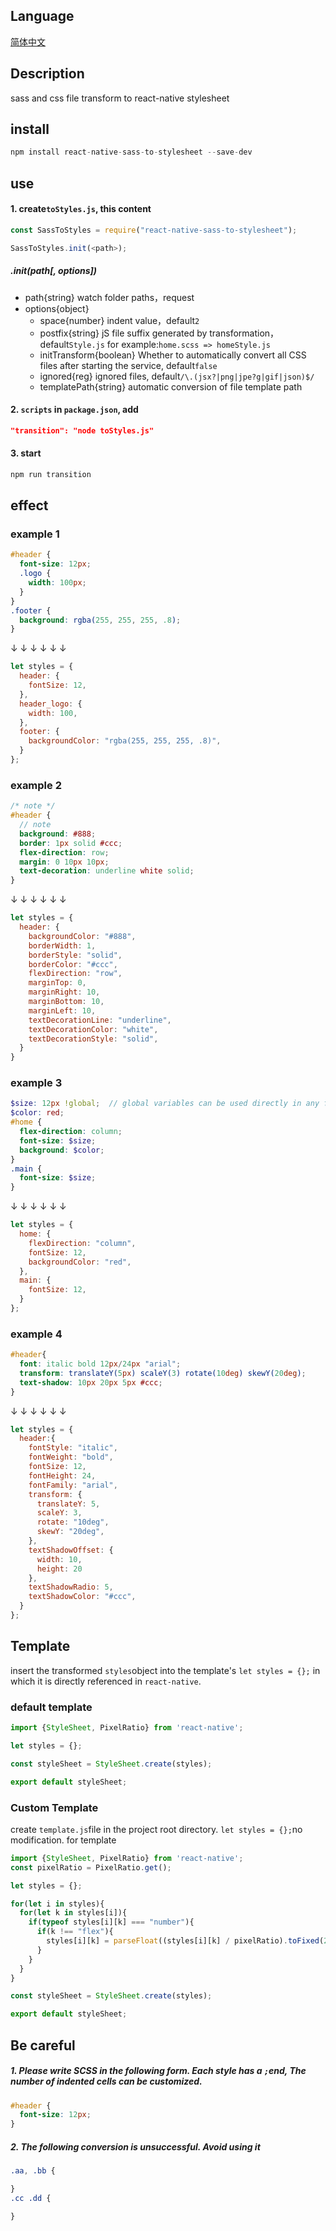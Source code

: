 ## Language
[简体中文](https://github.com/kszitt/react-native-sass-to-styleSheet/blob/master/README_CN.md)

## Description
sass and css file transform to react-native stylesheet

## install
``` javascript
npm install react-native-sass-to-stylesheet --save-dev
```

## use
#### 1. create`toStyles.js`, this content
``` javascript
const SassToStyles = require("react-native-sass-to-stylesheet");

SassToStyles.init(<path>);
```

##### .init(path[, options])
- path{string} watch folder paths，request
- options{object}
    - space{number} indent value，default`2`
    - postfix{string} jS file suffix generated by transformation，default`Style.js` 
      for example:`home.scss => homeStyle.js`
    - initTransform{boolean} Whether to automatically convert all CSS files after starting the service, default`false`
    - ignored{reg} ignored files, default`/\.(jsx?|png|jpe?g|gif|json)$/`
    - templatePath{string} automatic conversion of file template path

#### 2. `scripts` in `package.json`, add
``` json
"transition": "node toStyles.js"
```

#### 3. start
``` javascript
npm run transition
```

## effect
### example 1
``` scss
#header {
  font-size: 12px;
  .logo {
    width: 100px;
  }
}
.footer {
  background: rgba(255, 255, 255, .8);
}
```
↓ ↓ ↓ ↓ ↓ ↓
``` javascript
let styles = {
  header: {
    fontSize: 12,
  },
  header_logo: {
    width: 100,
  },
  footer: {
    backgroundColor: "rgba(255, 255, 255, .8)",
  }
};
```
### example 2
``` scss
/* note */
#header {
  // note
  background: #888;
  border: 1px solid #ccc;
  flex-direction: row;
  margin: 0 10px 10px;
  text-decoration: underline white solid;
}
```
↓ ↓ ↓ ↓ ↓ ↓
``` javascript
let styles = {
  header: {
    backgroundColor: "#888",
    borderWidth: 1,
    borderStyle: "solid",
    borderColor: "#ccc",
    flexDirection: "row",
    marginTop: 0,
    marginRight: 10,
    marginBottom: 10,
    marginLeft: 10,
    textDecorationLine: "underline",
    textDecorationColor: "white",
    textDecorationStyle: "solid",
  }
}
```
### example 3
``` scss
$size: 12px !global;  // global variables can be used directly in any file
$color: red;
#home {
  flex-direction: column;
  font-size: $size;
  background: $color;
}
.main {
  font-size: $size;
}
```
↓ ↓ ↓ ↓ ↓ ↓
``` javascript
let styles = {
  home: {
    flexDirection: "column",
    fontSize: 12,
    backgroundColor: "red",
  },
  main: {
    fontSize: 12,
  }
};
```
### example 4
``` scss
#header{
  font: italic bold 12px/24px "arial";
  transform: translateY(5px) scaleY(3) rotate(10deg) skewY(20deg);
  text-shadow: 10px 20px 5px #ccc;
}
```
↓ ↓ ↓ ↓ ↓ ↓
``` javascript
let styles = {
  header:{
    fontStyle: "italic",
    fontWeight: "bold",
    fontSize: 12,
    fontHeight: 24,
    fontFamily: "arial",
    transform: {
      translateY: 5,
      scaleY: 3,
      rotate: "10deg",
      skewY: "20deg",
    },
    textShadowOffset: {
      width: 10,
      height: 20
    },
    textShadowRadio: 5,
    textShadowColor: "#ccc",
  }
};
```

## Template
insert the transformed `styles`object into the template's `let styles = {};` in which it is directly referenced in `react-native`.

### default template
``` javascript
import {StyleSheet, PixelRatio} from 'react-native';

let styles = {};

const styleSheet = StyleSheet.create(styles);

export default styleSheet;
```
### Custom Template
create `template.js`file in the project root directory. `let styles = {};`no modification. for template
``` javascript
import {StyleSheet, PixelRatio} from 'react-native';
const pixelRatio = PixelRatio.get();

let styles = {};

for(let i in styles){
  for(let k in styles[i]){
    if(typeof styles[i][k] === "number"){
      if(k !== "flex"){
        styles[i][k] = parseFloat((styles[i][k] / pixelRatio).toFixed(2));
      }
    }
  }
}

const styleSheet = StyleSheet.create(styles);

export default styleSheet;
```

## Be careful
##### 1. Please write SCSS in the following form. Each style has a `;`end, The number of indented cells can be customized.
``` scss
#header {
  font-size: 12px;
}
```
##### 2. The following conversion is unsuccessful. Avoid using it
``` scss
.aa, .bb {

}
.cc .dd {

}
```
